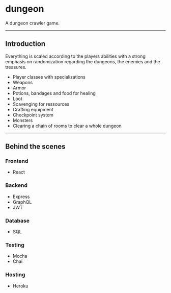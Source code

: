# dungeon
A dungeon crawler game.

***

## Introduction

Everything is scaled according to the players abilities with a strong emphasis on randomization regarding the dungeons, the enemies and the treasures.

* Player classes with specializations
* Weapons
* Armor
* Potions, bandages and food for healing
* Loot
* Scavenging for ressources
* Crafting equipment
* Checkpoint system
* Monsters
* Clearing a chain of rooms to clear a whole dungeon

***

## Behind the scenes

### Frontend
* React

### Backend
* Express
* GraphQL
* JWT

### Database
* SQL

### Testing
* Mocha
* Chai

### Hosting
* Heroku